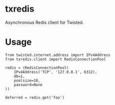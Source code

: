txredis
=======

Asynchronous Redis client for Twisted.

Usage
=====


	from twisted.internet.address import IPv4Address
	from txredis.client import RedisConnectionPool

	redis = (RedisConnectionPool(
		IPv4Address('TCP', '127.0.0.1', 6312),
		db=1,
		poolsize=10,
		password=None
	))

	deferred = redis.get('foo')
